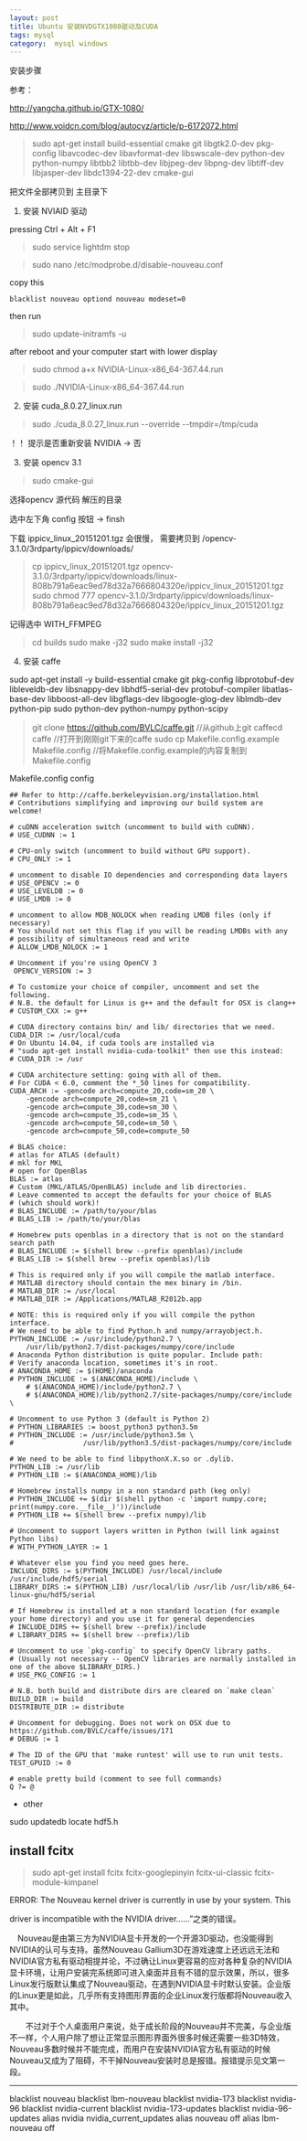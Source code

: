```yaml
---
layout: post
title: Ubuntu 安装NVDGTX1080驱动及CUDA
tags: mysql
category:  mysql windows
---
```


安装步骤

参考：

http://yangcha.github.io/GTX-1080/

http://www.voidcn.com/blog/autocyz/article/p-6172072.html

>sudo apt-get install build-essential  cmake git libgtk2.0-dev pkg-config libavcodec-dev libavformat-dev libswscale-dev python-dev python-numpy libtbb2 libtbb-dev libjpeg-dev libpng-dev libtiff-dev libjasper-dev libdc1394-22-dev cmake-gui


把文件全部拷贝到 主目录下

1.  安装 NVIAID 驱动


pressing Ctrl + Alt + F1


>sudo service lightdm stop


>sudo nano /etc/modprobe.d/disable-nouveau.conf

copy this

```
blacklist nouveau optiond nouveau modeset=0
```

then run

>sudo update-initramfs -u

after reboot and your computer start with lower display

>sudo chmod a+x NVIDIA-Linux-x86_64-367.44.run

>sudo ./NVIDIA-Linux-x86_64-367.44.run



2. 安装  cuda_8.0.27_linux.run

>sudo ./cuda_8.0.27_linux.run --override  --tmpdir=/tmp/cuda


 ！！ 提示是否重新安装 NVIDIA  → 否



3. 安装 opencv 3.1

>sudo cmake-gui

选择opencv 源代码 解压的目录

选中左下角 config 按钮 → finsh

下载  ippicv_linux_20151201.tgz  会很慢， 需要拷贝到   /opencv-3.1.0/3rdparty/ippicv/downloads/

>cp  ippicv_linux_20151201.tgz  opencv-3.1.0/3rdparty/ippicv/downloads/linux-808b791a6eac9ed78d32a7666804320e/ippicv_linux_20151201.tgz
>sudo chmod 777 opencv-3.1.0/3rdparty/ippicv/downloads/linux-808b791a6eac9ed78d32a7666804320e/ippicv_linux_20151201.tgz

记得选中 WITH_FFMPEG

>cd builds
>sudo make -j32
>sudo make install -j32



4. 安装 caffe

sudo apt-get install -y build-essential cmake git pkg-config  libprotobuf-dev libleveldb-dev libsnappy-dev libhdf5-serial-dev protobuf-compiler  libatlas-base-dev libboost-all-dev  libgflags-dev libgoogle-glog-dev liblmdb-dev   python-pip  sudo  python-dev  python-numpy python-scipy


>git clone https://github.com/BVLC/caffe.git  //从github上git caffecd caffe //打开到刚刚git下来的caffe
>sudo cp Makefile.config.example Makefile.config   //将Makefile.config.example的内容复制到Makefile.config


Makefile.config config

```
## Refer to http://caffe.berkeleyvision.org/installation.html
# Contributions simplifying and improving our build system are welcome!

# cuDNN acceleration switch (uncomment to build with cuDNN).
# USE_CUDNN := 1

# CPU-only switch (uncomment to build without GPU support).
# CPU_ONLY := 1

# uncomment to disable IO dependencies and corresponding data layers
# USE_OPENCV := 0
# USE_LEVELDB := 0
# USE_LMDB := 0

# uncomment to allow MDB_NOLOCK when reading LMDB files (only if necessary)
# You should not set this flag if you will be reading LMDBs with any
# possibility of simultaneous read and write
# ALLOW_LMDB_NOLOCK := 1

# Uncomment if you're using OpenCV 3
 OPENCV_VERSION := 3

# To customize your choice of compiler, uncomment and set the following.
# N.B. the default for Linux is g++ and the default for OSX is clang++
# CUSTOM_CXX := g++

# CUDA directory contains bin/ and lib/ directories that we need.
CUDA_DIR := /usr/local/cuda
# On Ubuntu 14.04, if cuda tools are installed via
# "sudo apt-get install nvidia-cuda-toolkit" then use this instead:
# CUDA_DIR := /usr

# CUDA architecture setting: going with all of them.
# For CUDA < 6.0, comment the *_50 lines for compatibility.
CUDA_ARCH := -gencode arch=compute_20,code=sm_20 \
    -gencode arch=compute_20,code=sm_21 \
    -gencode arch=compute_30,code=sm_30 \
    -gencode arch=compute_35,code=sm_35 \
    -gencode arch=compute_50,code=sm_50 \
    -gencode arch=compute_50,code=compute_50

# BLAS choice:
# atlas for ATLAS (default)
# mkl for MKL
# open for OpenBlas
BLAS := atlas
# Custom (MKL/ATLAS/OpenBLAS) include and lib directories.
# Leave commented to accept the defaults for your choice of BLAS
# (which should work)!
# BLAS_INCLUDE := /path/to/your/blas
# BLAS_LIB := /path/to/your/blas

# Homebrew puts openblas in a directory that is not on the standard search path
# BLAS_INCLUDE := $(shell brew --prefix openblas)/include
# BLAS_LIB := $(shell brew --prefix openblas)/lib

# This is required only if you will compile the matlab interface.
# MATLAB directory should contain the mex binary in /bin.
# MATLAB_DIR := /usr/local
# MATLAB_DIR := /Applications/MATLAB_R2012b.app

# NOTE: this is required only if you will compile the python interface.
# We need to be able to find Python.h and numpy/arrayobject.h.
PYTHON_INCLUDE := /usr/include/python2.7 \
    /usr/lib/python2.7/dist-packages/numpy/core/include
# Anaconda Python distribution is quite popular. Include path:
# Verify anaconda location, sometimes it's in root.
# ANACONDA_HOME := $(HOME)/anaconda
# PYTHON_INCLUDE := $(ANACONDA_HOME)/include \
    # $(ANACONDA_HOME)/include/python2.7 \
    # $(ANACONDA_HOME)/lib/python2.7/site-packages/numpy/core/include \

# Uncomment to use Python 3 (default is Python 2)
# PYTHON_LIBRARIES := boost_python3 python3.5m
# PYTHON_INCLUDE := /usr/include/python3.5m \
#                 /usr/lib/python3.5/dist-packages/numpy/core/include

# We need to be able to find libpythonX.X.so or .dylib.
PYTHON_LIB := /usr/lib
# PYTHON_LIB := $(ANACONDA_HOME)/lib

# Homebrew installs numpy in a non standard path (keg only)
# PYTHON_INCLUDE += $(dir $(shell python -c 'import numpy.core; print(numpy.core.__file__)'))/include
# PYTHON_LIB += $(shell brew --prefix numpy)/lib

# Uncomment to support layers written in Python (will link against Python libs)
# WITH_PYTHON_LAYER := 1

# Whatever else you find you need goes here.
INCLUDE_DIRS := $(PYTHON_INCLUDE) /usr/local/include /usr/include/hdf5/serial
LIBRARY_DIRS := $(PYTHON_LIB) /usr/local/lib /usr/lib /usr/lib/x86_64-linux-gnu/hdf5/serial

# If Homebrew is installed at a non standard location (for example your home directory) and you use it for general dependencies
# INCLUDE_DIRS += $(shell brew --prefix)/include
# LIBRARY_DIRS += $(shell brew --prefix)/lib

# Uncomment to use `pkg-config` to specify OpenCV library paths.
# (Usually not necessary -- OpenCV libraries are normally installed in one of the above $LIBRARY_DIRS.)
# USE_PKG_CONFIG := 1

# N.B. both build and distribute dirs are cleared on `make clean`
BUILD_DIR := build
DISTRIBUTE_DIR := distribute

# Uncomment for debugging. Does not work on OSX due to https://github.com/BVLC/caffe/issues/171
# DEBUG := 1

# The ID of the GPU that 'make runtest' will use to run unit tests.
TEST_GPUID := 0

# enable pretty build (comment to see full commands)
Q ?= @
```








- other

sudo updatedb
locate  hdf5.h


## install fcitx
>sudo apt-get install fcitx fcitx-googlepinyin fcitx-ui-classic fcitx-module-kimpanel




ERROR: The Nouveau kernel driver is currently in use by your system. This

  driver is incompatible with the NVIDIA driver……”之类的错误。


　Nouveau是由第三方为NVIDIA显卡开发的一个开源3D驱动，也没能得到NVIDIA的认可与支持。虽然Nouveau Gallium3D在游戏速度上还远远无法和NVIDIA官方私有驱动相提并论，不过确让Linux更容易的应对各种复杂的NVIDIA显卡环境，让用户安装完系统即可进入桌面并且有不错的显示效果，所以，很多Linux发行版默认集成了Nouveau驱动，在遇到NVIDIA显卡时默认安装。企业版的Linux更是如此，几乎所有支持图形界面的企业Linux发行版都将Nouveau收入其中。


　　不过对于个人桌面用户来说，处于成长阶段的Nouveau并不完美，与企业版不一样，个人用户除了想让正常显示图形界面外很多时候还需要一些3D特效，Nouveau多数时候并不能完成，而用户在安装NVIDIA官方私有驱动的时候Nouveau又成为了阻碍，不干掉Nouveau安装时总是报错。报错提示见文第一段。


------


blacklist nouveau
blacklist lbm-nouveau
blacklist nvidia-173
blacklist nvidia-96
blacklist nvidia-current
blacklist nvidia-173-updates
blacklist nvidia-96-updates
alias nvidia nvidia_current_updates
alias nouveau off
alias lbm-nouveau off

